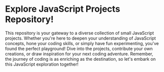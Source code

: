 # Explore JavaScript Projects Repository!  
  

This repository is your gateway to a diverse collection of small JavaScript projects. Whether you're here to deepen your understanding of JavaScript concepts, hone your coding skills, or simply have fun experimenting, you've found the perfect playground! Dive into the projects, contribute your own creations, or draw inspiration for your next coding adventure. Remember, the journey of coding is as enriching as the destination, so let's embark on this JavaScript exploration together!  

<br />
